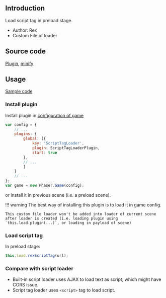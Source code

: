 ## Introduction

Load script tag in preload stage.

- Author: Rex
- Custom File of loader

## Source code

[Plugin](https://github.com/rexrainbow/phaser3-rex-notes/blob/master/plugins/scripttagloader-plugin.js), [minify](https://github.com/rexrainbow/phaser3-rex-notes/blob/master/plugins/dist/rexscripttagloaderplugin.min.js)

## Usage

[Sample code](https://github.com/rexrainbow/phaser3-rex-notes/tree/master/examples/scripttagloader)

### Install plugin

Install plugin in [configuration of game](game.md#configuration)

```javascript
var config = {
    // ...
    plugins: {
        global: [{
            key: 'ScriptTagLoader',
            plugin: ScriptTagLoaderPlugin,
            start: true
        },
        // ...
        ]
    }
    // ...
};
var game = new Phaser.Game(config);
```

or install it in previous scene (i.e. a preload scene).

!!! warning
    The best way of installing this plugin is to load it in game config. 

    This custom file loader won't be added into loader of current scene after loader is created (i.e. loading plugin using `this.load.plugin(...)`, or loading in payload of scene)

### Load script tag

In preload stage:

```javascript
this.load.rexScriptTag(url);
```

### Compare with script loader

- Built-in script loader uses AJAX to load text as script, which might have CORS issue.
- Script tag loader uses `<script>` tag to load script.